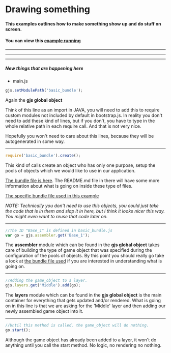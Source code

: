 [example]: http://diegomarquez.github.io/game/examples/game_object_creation/index.html
[bundles]: ../resources/bundles
[bundle]: ../resources/bundles/basic_bundle.js

# Drawing something

#### This examples outlines how to make something show up and do stuff on screen. 
#### You can view this [example running][example]

**********
**********
**********

##### New things that are happening here

* main.js

```javascript
gjs.setModulePath('basic_bundle');
```

Again the **gjs global object**

Think of this line as an import in JAVA, you will need to add this to require custom modules
not included by default in bootstrap.js. In reality you don't need to add these kind of lines,
but if you don't, you have to type in the whole relative path in each require call. And that is not very nice.

Hopefully you won't need to care about this lines, because they will be autogenerated in some way.

**********

```javascript
require('basic_bundle').create();  
```
This kind of calls create an object who has only one purpose, setup the pools of objects which we would
like to use in our application. 

[The bundle file is here][bundles]. The README.md file in there will have some more information about what is going on inside these type of files.

[The specific bundle file used in this example][bundle]

*NOTE: Technically you don't need to use this objects, you could just take the code that is in them and slap it in here, but I think it looks nicer this way. You might even want to reuse that code later on.*

**********

```javascript
//The ID "Base_1" is defined in basic_bundle.js
var go = gjs.assembler.get('Base_1');
```

The **assembler** module which can be found in the **gjs global object** takes care of building the type of game object that was specified during the configuration of the pools of objects. By this point
you should really go take a look at [the bundle file used][bundle] if you are interested in understanding what is going on.

**********

```javascript
//Adding the game_object to a layer. 
gjs.layers.get('Middle').add(go);
```

The **layers** module which can be found in the **gjs global object** is the main container for everything that gets updated and/or rendered. What is going on in this line is that we are asking for the 'Middle' layer and then adding our newly assembled game object into it.

**********

```javascript
//Until this method is called, the game_object will do nothing.
go.start();
```

Although the game object has already been added to a layer, it won't do anything until you call the start method. No logic, no rendering no nothing.
